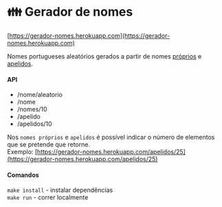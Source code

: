 # 👪 Gerador de nomes

[https://gerador-nomes.herokuapp.com](https://gerador-nomes.herokuapp.com)

Nomes portugueses aleatórios gerados a partir de nomes [próprios](https://github.com/centraldedados/nomes_proprios) e [apelidos](https://github.com/centraldedados/apelidos).

#### API

- /nome/aleatorio
- /nome  
- /nomes/10  
- /apelido  
- /apelidos/10  

Nos ``nomes próprios`` e ``apelidos`` é possível indicar o número de elementos que se pretende que retorne.  
Exemplo: [https://gerador-nomes.herokuapp.com/apelidos/25](https://gerador-nomes.herokuapp.com/apelidos/25) 

#### Comandos

``make install`` - instalar dependências  
``make run`` - correr localmente  